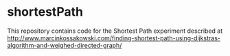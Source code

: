 shortestPath
============

This repository contains code for the Shortest Path experiment described at http://www.marcinkossakowski.com/finding-shortest-path-using-dijkstras-algorithm-and-weighed-directed-graph/
